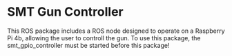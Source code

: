 # SMT Gun Controller

This ROS package includes a ROS node designed to operate on a Raspberry Pi 4b, allowing the user to controll the gun. To use this package, the smt_gpio_controller must be started before this package!
